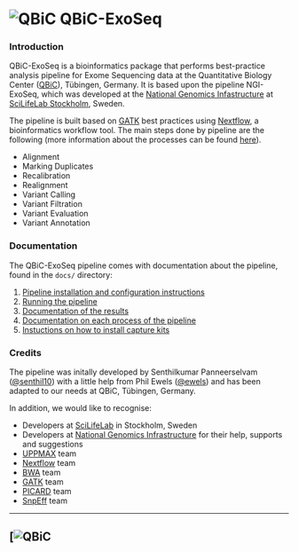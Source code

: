 # ![QBiC](https://github.com/apeltzer/QBIC-ExoSeq/tree/master/docs/images/qbic_logo.png) QBiC-ExoSeq

### Introduction

QBiC-ExoSeq is a bioinformatics package that performs best-practice analysis pipeline for Exome Sequencing data at the Quantitative Biology Center 
([QBiC](http://www.uni-tuebingen.de/en/facilities/zentrale-einrichtungen/quantitative-biology-center-qbic.html)), Tübingen, Germany. It is based upon the pipeline NGI-ExoSeq, which was developed at the 
[National Genomics Infastructure](https://ngisweden.scilifelab.se/) at [SciLifeLab Stockholm](https://www.scilifelab.se/platforms/ngi/), Sweden.

The pipeline is built based on [GATK](https://software.broadinstitute.org/gatk/best-practices/) best practices using [Nextflow](https://www.nextflow.io), a bioinformatics workflow tool. The main steps done by pipeline are the following (more information about the processes can be found [here](docs/processes.md)).

* Alignment
* Marking Duplicates
* Recalibration
* Realignment
* Variant Calling
* Variant Filtration
* Variant Evaluation
* Variant Annotation

### Documentation
The QBiC-ExoSeq pipeline comes with documentation about the pipeline, found in the `docs/` directory:

1. [Pipeline installation and configuration instructions](docs/installation.md)
2. [Running the pipeline](docs/usage.md)
3. [Documentation of the results](docs/output.md)
4. [Documentation on each process of the pipeline](docs/processes.md)
5. [Instuctions on how to install capture kits](docs/kits.md)

### Credits
The pipeline was initally developed by Senthilkumar Panneerselvam ([@senthil10](https://github.com/senthil10)) with a little help from Phil Ewels ([@ewels](https://github.com/ewels)) and has been adapted 
to our needs at QBiC, Tübingen, Germany.

In addition, we would like to recognise:
* Developers at [SciLifeLab](http://www.scilifelab.se/) in Stockholm, Sweden 
* Developers at [National Genomics Infrastructure](https://github.com/orgs/NationalGenomicsInfrastructure/people) for their help, supports and suggestions
* [UPPMAX](http://www.uppmax.uu.se/) team
* [Nextflow](https://www.nextflow.io/docs/latest/index.html#) team
* [BWA](http://bio-bwa.sourceforge.net/) team
* [GATK](https://software.broadinstitute.org/gatk/) team
* [PICARD](http://broadinstitute.github.io/picard/) team
* [SnpEff](http://snpeff.sourceforge.net/) team

---

[![QBiC](https://github.com/apeltzer/QBIC-ExoSeq/tree/master/docs/images/qbic_logo.png)
---

